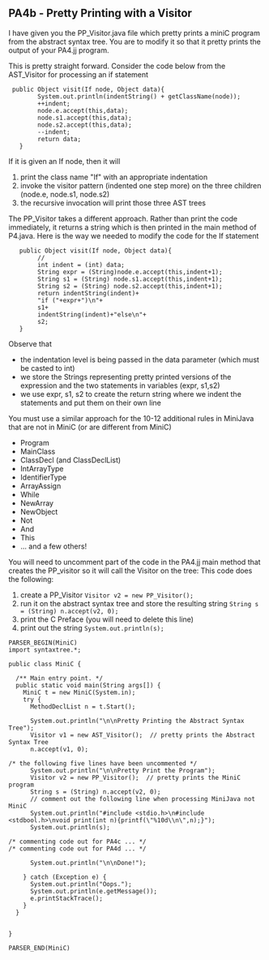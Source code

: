 ## PA4b - Pretty Printing with a Visitor
I have given you the PP_Visitor.java file which pretty prints a miniC program from the abstract syntax tree.
You are to modify it so that it pretty prints the output of your PA4.jj program. 

This is pretty straight forward. Consider the code below from the AST_Visitor for processing an if statement
```
 public Object visit(If node, Object data){
        System.out.println(indentString() + getClassName(node));
        ++indent;
        node.e.accept(this,data);
        node.s1.accept(this,data);
        node.s2.accept(this,data);
        --indent;
        return data;
   }
```
If it is given an If node, then it will
1. print the class name "If" with an appropriate indentation
2. invoke the visitor pattern (indented one step more) on the three children (node.e, node.s1, node.s2)
3. the recursive invocation will print those three AST trees

The PP_Visitor takes a different approach. Rather than print the code immediately, it returns a string which is then
printed in the main method of P4.java.  Here is the way we needed to modify the code for the If statement
```
   public Object visit(If node, Object data){
        // 
        int indent = (int) data; 
        String expr = (String)node.e.accept(this,indent+1);
        String s1 = (String) node.s1.accept(this,indent+1);
        String s2 = (String) node.s2.accept(this,indent+1);
        return indentString(indent)+
        "if ("+expr+")\n"+
        s1+
        indentString(indent)+"else\n"+
        s2;
   }
```
Observe that 
* the indentation level is being passed in the data parameter (which must be casted to int)
* we store the Strings representing pretty printed versions of the expression and the two statements in variables (expr, s1,s2)
* we use expr, s1, s2 to create the return string where we indent the statements and put them on their own line

You must use a similar approach for the 10-12 additional rules in MiniJava that are not in MiniC (or are different from MiniC)
* Program
* MainClass
* ClassDecl (and ClassDeclList)
* IntArrayType
* IdentifierType
* ArrayAssign
* While
* NewArray
* NewObject
* Not
* And
* This
* ... and a few others!

You will need to uncomment part of the code in the PA4.jj main method that creates the PP_visitor so it will call the Visitor on the tree:
This code does the following:
1. create a PP_Visitor ```Visitor v2 = new PP_Visitor();```
2. run it on the abstract syntax tree and store the resulting string ```String s = (String) n.accept(v2, 0);```
3. print the C Preface (you will need to delete this line)
4. print out the string ```System.out.println(s);```


```
PARSER_BEGIN(MiniC)
import syntaxtree.*;

public class MiniC {

  /** Main entry point. */
  public static void main(String args[]) {
    MiniC t = new MiniC(System.in);
    try {
      MethodDeclList n = t.Start();

      System.out.println("\n\nPretty Printing the Abstract Syntax Tree");
      Visitor v1 = new AST_Visitor();  // pretty prints the Abstract Syntax Tree
      n.accept(v1, 0);

/* the following five lines have been uncommented */
      System.out.println("\n\nPretty Print the Program");
      Visitor v2 = new PP_Visitor();  // pretty prints the MiniC program
      String s = (String) n.accept(v2, 0);
      // comment out the following line when processing MiniJava not MiniC
      System.out.println("#include <stdio.h>\n#include <stdbool.h>\nvoid print(int n){printf(\"%10d\\n\",n);}");
      System.out.println(s);

/* commenting code out for PA4c ... */
/* commenting code out for PA4d ... */

      System.out.println("\n\nDone!");

    } catch (Exception e) {
      System.out.println("Oops.");
      System.out.println(e.getMessage());
      e.printStackTrace();
    }
  }


}

PARSER_END(MiniC)

```
